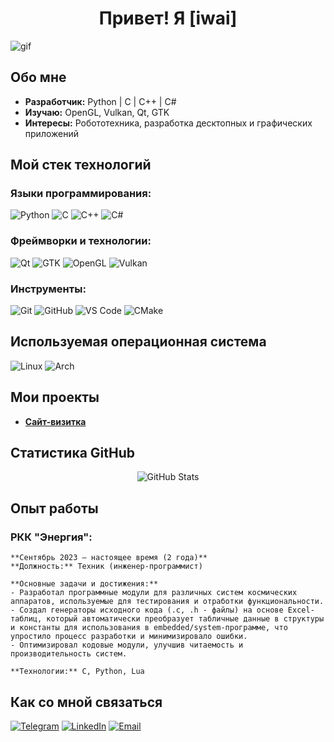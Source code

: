 <h1 align="center">Привет! Я [iwai]</h1>

![gif](https://media.giphy.com/media/v1.Y2lkPTc5MGI3NjExMXQyZzNkcjV5ZG80YTQwcW9hdGRrNjRjbGhqZDZra2Z0bXNiejlieCZlcD12MV9naWZzX3NlYXJjaCZjdD1n/3oKIPnAiaMCws8nOsE/giphy.gif)

## Обо мне

- **Разработчик:** Python | C | C++ | C#   
- **Изучаю:** OpenGL, Vulkan, Qt, GTK  
- **Интересы:** Робототехника, разработка десктопных и графических приложений

## Мой стек технологий

### Языки программирования:
![Python](https://img.shields.io/badge/Python-3776AB?style=for-the-badge&logo=python&logoColor=white)
![C](https://img.shields.io/badge/C-A8B9CC?style=for-the-badge&logo=c&logoColor=white)
![C++](https://img.shields.io/badge/C++-00599C?style=for-the-badge&logo=c%2B%2B&logoColor=white)
![C#](https://img.shields.io/badge/C%23-239120?style=for-the-badge&logo=csharp&logoColor=white)

### Фреймворки и технологии:
![Qt](https://img.shields.io/badge/Qt-41CD52?style=for-the-badge&logo=qt&logoColor=white)
![GTK](https://img.shields.io/badge/GTK-4A90E2?style=for-the-badge&logo=gnome&logoColor=white)
![OpenGL](https://img.shields.io/badge/OpenGL-5586A4?style=for-the-badge&logo=opengl&logoColor=white)
![Vulkan](https://img.shields.io/badge/Vulkan-EC4C24?style=for-the-badge&logo=vulkan&logoColor=white)

### Инструменты:
![Git](https://img.shields.io/badge/Git-F05032?style=for-the-badge&logo=git&logoColor=white)
![GitHub](https://img.shields.io/badge/GitHub-181717?style=for-the-badge&logo=github&logoColor=white)
![VS Code](https://img.shields.io/badge/VS%20Code-007ACC?style=for-the-badge&logo=visual-studio-code&logoColor=white)
![CMake](https://img.shields.io/badge/CMake-064F8C?style=for-the-badge&logo=cmake&logoColor=white)

## Используемая операционная система
![Linux](https://img.shields.io/badge/Linux-FCC624?style=for-the-badge&logo=linux&logoColor=black)
![Arch](https://img.shields.io/badge/Arch_Linux-1793D1?style=for-the-badge&logo=arch-linux&logoColor=white)

## Мои проекты
- **[Сайт-визитка](https://github.com/iwaiio/websiteBusinessCard)**

## Статистика GitHub
<p align="center">
  <img src="https://github-readme-stats.vercel.app/api?username=iwaiio&show_icons=true&theme=dark&hide_border=true" alt="GitHub Stats">
</p>

## Опыт работы

### **РКК "Энергия":**
    **Сентябрь 2023 — настоящее время (2 года)**
    **Должность:** Техник (инженер-программист)

    **Основные задачи и достижения:**
    - Разработал программные модули для различных систем космических аппаратов, используемые для тестирования и отработки функциональности.
    - Создал генераторы исходного кода (.c, .h - файлы) на основе Excel-таблиц, который автоматически преобразует табличные данные в структуры и константы для использования в embedded/system-программе, что упростило процесс разработки и минимизировало ошибки.
    - Оптимизировал кодовые модули, улучшив читаемость и производительность систем.

    **Технологии:** C, Python, Lua

## Как со мной связаться
[![Telegram](https://img.shields.io/badge/Telegram-26A5E4?style=for-the-badge&logo=telegram&logoColor=white)](https://t.me/iwaich)
[![LinkedIn](https://img.shields.io/badge/LinkedIn-0077B5?style=for-the-badge&logo=linkedin&logoColor=white)]()
[![Email](https://img.shields.io/badge/Email-D14836?style=for-the-badge&logo=gmail&logoColor=white)](mailto:iwaiworkio@gmail.com)
